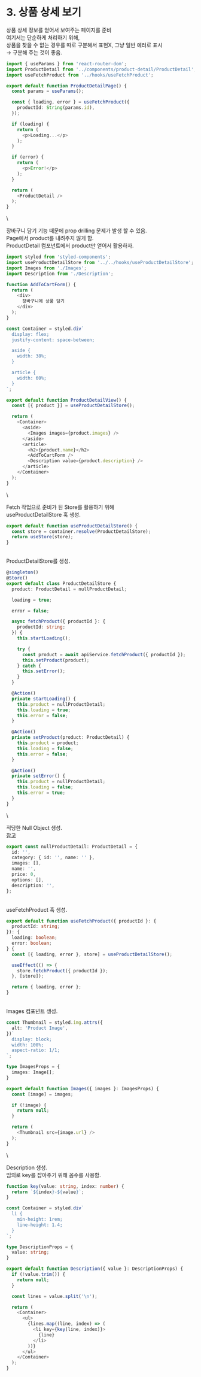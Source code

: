 # 3. 상품 상세 보기

상품 상세 정보를 얻어서 보여주는 페이지를 준비\
여기서는 단순하게 처리하기 위해,\
상품을 찾을 수 없는 경우를 따로 구분해서 표현X, 그냥 일반 에러로 표시\
→ 구분해 주는 것이 좋음.

```typescript
import { useParams } from 'react-router-dom';
import ProductDetail from '../components/product-detail/ProductDetail';
import useFetchProduct from '../hooks/useFetchProduct';

export default function ProductDetailPage() {
  const params = useParams();

  const { loading, error } = useFetchProduct({
    productId: String(params.id),
  });

  if (loading) {
    return (
      <p>Loading...</p>
    );
  }

  if (error) {
    return (
      <p>Error!</p>
    );
  }

  return (
    <ProductDetail />
  );
}
```

\


장바구니 담기 기능 때문에 prop drilling 문제가 발생 할 수 있음.\
Page에서 product를 내려주지 않게 함.\
ProductDetail 컴포넌트에서 product만 얻어서 활용하자.

```typescript
import styled from 'styled-components';
import useProductDetailStore from '../../hooks/useProductDetailStore';
import Images from './Images';
import Description from './Description';

function AddToCartForm() {
  return (
    <div>
      장바구니에 상품 담기
    </div>
  );
}

const Container = styled.div`
  display: flex;
  justify-content: space-between;

  aside {
    width: 38%;
  }

  article {
    width: 60%;
  }
`;

export default function ProductDetailView() {
  const [{ product }] = useProductDetailStore();

  return (
    <Container>
      <aside>
        <Images images={product.images} />
      </aside>
      <article>
        <h2>{product.name}</h2>
        <AddToCartForm />
        <Description value={product.description} />
      </article>
    </Container>
  );
}
```

\


Fetch 작업으로 준비가 된 Store를 활용하기 위해\
useProductDetailStore 훅 생성.

```typescript
export default function useProductDetailStore() {
  const store = container.resolve(ProductDetailStore);
  return useStore(store);
}
```

\
ProductDetailStore를 생성.

```typescript
@singleton()
@Store()
export default class ProductDetailStore {
  product: ProductDetail = nullProductDetail;

  loading = true;

  error = false;

  async fetchProduct({ productId }: {
    productId: string;
  }) {
    this.startLoading();

    try {
      const product = await apiService.fetchProduct({ productId });
      this.setProduct(product);
    } catch {
      this.setError();
    }
  }

  @Action()
  private startLoading() {
    this.product = nullProductDetail;
    this.loading = true;
    this.error = false;
  }

  @Action()
  private setProduct(product: ProductDetail) {
    this.product = product;
    this.loading = false;
    this.error = false;
  }

  @Action()
  private setError() {
    this.product = nullProductDetail;
    this.loading = false;
    this.error = true;
  }
}
```

\


적당한 Null Object 생성.\
[참고](https://refactoring.com/catalog/introduceSpecialCase.html)

```typescript
export const nullProductDetail: ProductDetail = {
  id: '',
  category: { id: '', name: '' },
  images: [],
  name: '',
  price: 0,
  options: [],
  description: '',
};
```

\
useFetchProduct 훅 생성.

```typescript
export default function useFetchProduct({ productId }: {
  productId: string;
}): {
  loading: boolean;
  error: boolean;
} {
  const [{ loading, error }, store] = useProductDetailStore();

  useEffect(() => {
    store.fetchProduct({ productId });
  }, [store]);

  return { loading, error };
}
```

\
Images 컴포넌트 생성.

```typescript
const Thumbnail = styled.img.attrs({
  alt: 'Product Image',
})`
  display: block;
  width: 100%;
  aspect-ratio: 1/1;
`;

type ImagesProps = {
  images: Image[];
}

export default function Images({ images }: ImagesProps) {
  const [image] = images;

  if (!image) {
    return null;
  }

  return (
    <Thumbnail src={image.url} />
  );
}
```

\


Description 생성.\
임의로 key를 잡아주기 위해 꼼수를 사용함.

```typescript
function key(value: string, index: number) {
  return `${index}-${value}`;
}

const Container = styled.div`
  li {
    min-height: 1rem;
    line-height: 1.4;
  }
`;

type DescriptionProps = {
  value: string;
}

export default function Description({ value }: DescriptionProps) {
  if (!value.trim()) {
    return null;
  }

  const lines = value.split('\n');

  return (
    <Container>
      <ul>
        {lines.map((line, index) => (
          <li key={key(line, index)}>
            {line}
          </li>
        ))}
      </ul>
    </Container>
  );
}
```
